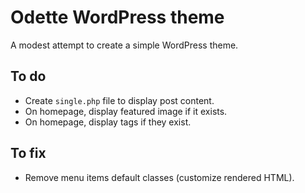 # Odette WordPress theme

A modest attempt to create a simple WordPress theme.

## To do

- Create `single.php` file to display post content.
- On homepage, display featured image if it exists.
- On homepage, display tags if they exist.


## To fix

- Remove menu items default classes (customize rendered HTML).
